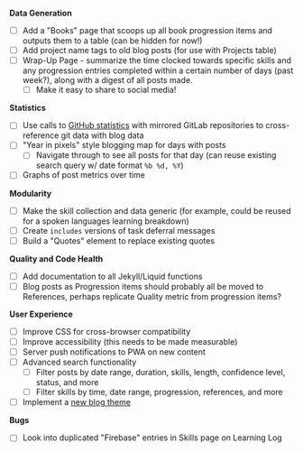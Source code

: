 **Data Generation**
- [ ] Add a "Books" page that scoops up all book progression items and outputs them to a table (can be hidden for now!)
- [ ] Add project name tags to old blog posts (for use with Projects table)
- [ ] Wrap-Up Page - summarize the time clocked towards specific skills and any progression entries completed within a certain number of days (past week?), along with a digest of all posts made.
  - [ ] Make it easy to share to social media!

**Statistics**
- [ ] Use calls to [GitHub statistics](https://docs.github.com/en/rest/reference/repos#statistics) with mirrored GitLab repositories to cross-reference git data with blog data
- [ ] "Year in pixels" style blogging map for days with posts
  - [ ] Navigate through to see all posts for that day (can reuse existing search query w/ date format `%b %d, %Y`)
- [ ] Graphs of post metrics over time

**Modularity**
- [ ] Make the skill collection and data generic (for example, could be reused for a spoken languages learning breakdown)
- [ ] Create `includes` versions of task deferral messages
- [ ] Build a "Quotes" element to replace existing quotes

**Quality and Code Health**
- [ ] Add documentation to all Jekyll/Liquid functions
- [ ] Blog posts as Progression items should probably all be moved to References, perhaps replicate Quality metric from progression items?

**User Experience**
- [ ] Improve CSS for cross-browser compatibility
- [ ] Improve accessibility (this needs to be made measurable)
- [ ] Server push notifications to PWA on new content
- [ ] Advanced search functionality
  - [ ] Filter posts by date range, duration, skills, length, confidence level, status, and more
  - [ ] Filter skills by time, date range, progression, references, and more
- [ ] Implement a [new blog theme](https://mmistakes.github.io/minimal-mistakes/)

**Bugs**
- [ ] Look into duplicated "Firebase" entries in Skills page on Learning Log